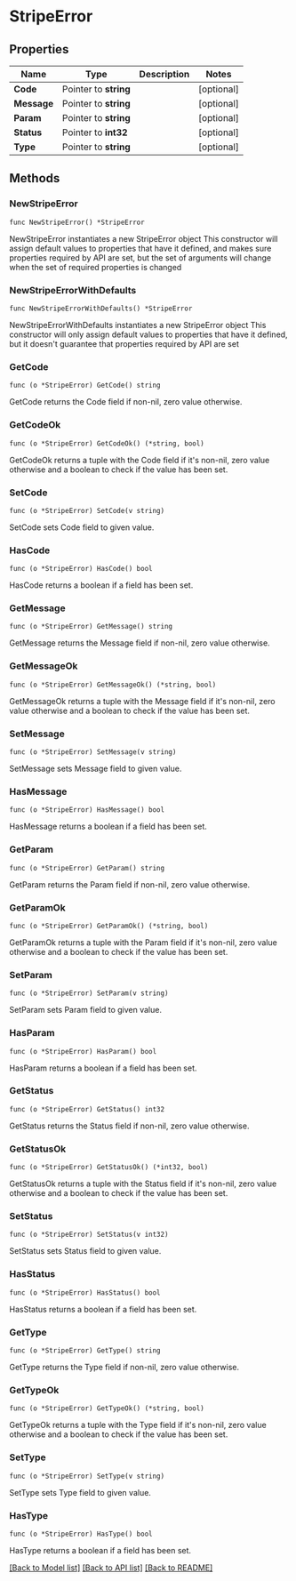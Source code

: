 # StripeError

## Properties

Name | Type | Description | Notes
------------ | ------------- | ------------- | -------------
**Code** | Pointer to **string** |  | [optional] 
**Message** | Pointer to **string** |  | [optional] 
**Param** | Pointer to **string** |  | [optional] 
**Status** | Pointer to **int32** |  | [optional] 
**Type** | Pointer to **string** |  | [optional] 

## Methods

### NewStripeError

`func NewStripeError() *StripeError`

NewStripeError instantiates a new StripeError object
This constructor will assign default values to properties that have it defined,
and makes sure properties required by API are set, but the set of arguments
will change when the set of required properties is changed

### NewStripeErrorWithDefaults

`func NewStripeErrorWithDefaults() *StripeError`

NewStripeErrorWithDefaults instantiates a new StripeError object
This constructor will only assign default values to properties that have it defined,
but it doesn't guarantee that properties required by API are set

### GetCode

`func (o *StripeError) GetCode() string`

GetCode returns the Code field if non-nil, zero value otherwise.

### GetCodeOk

`func (o *StripeError) GetCodeOk() (*string, bool)`

GetCodeOk returns a tuple with the Code field if it's non-nil, zero value otherwise
and a boolean to check if the value has been set.

### SetCode

`func (o *StripeError) SetCode(v string)`

SetCode sets Code field to given value.

### HasCode

`func (o *StripeError) HasCode() bool`

HasCode returns a boolean if a field has been set.

### GetMessage

`func (o *StripeError) GetMessage() string`

GetMessage returns the Message field if non-nil, zero value otherwise.

### GetMessageOk

`func (o *StripeError) GetMessageOk() (*string, bool)`

GetMessageOk returns a tuple with the Message field if it's non-nil, zero value otherwise
and a boolean to check if the value has been set.

### SetMessage

`func (o *StripeError) SetMessage(v string)`

SetMessage sets Message field to given value.

### HasMessage

`func (o *StripeError) HasMessage() bool`

HasMessage returns a boolean if a field has been set.

### GetParam

`func (o *StripeError) GetParam() string`

GetParam returns the Param field if non-nil, zero value otherwise.

### GetParamOk

`func (o *StripeError) GetParamOk() (*string, bool)`

GetParamOk returns a tuple with the Param field if it's non-nil, zero value otherwise
and a boolean to check if the value has been set.

### SetParam

`func (o *StripeError) SetParam(v string)`

SetParam sets Param field to given value.

### HasParam

`func (o *StripeError) HasParam() bool`

HasParam returns a boolean if a field has been set.

### GetStatus

`func (o *StripeError) GetStatus() int32`

GetStatus returns the Status field if non-nil, zero value otherwise.

### GetStatusOk

`func (o *StripeError) GetStatusOk() (*int32, bool)`

GetStatusOk returns a tuple with the Status field if it's non-nil, zero value otherwise
and a boolean to check if the value has been set.

### SetStatus

`func (o *StripeError) SetStatus(v int32)`

SetStatus sets Status field to given value.

### HasStatus

`func (o *StripeError) HasStatus() bool`

HasStatus returns a boolean if a field has been set.

### GetType

`func (o *StripeError) GetType() string`

GetType returns the Type field if non-nil, zero value otherwise.

### GetTypeOk

`func (o *StripeError) GetTypeOk() (*string, bool)`

GetTypeOk returns a tuple with the Type field if it's non-nil, zero value otherwise
and a boolean to check if the value has been set.

### SetType

`func (o *StripeError) SetType(v string)`

SetType sets Type field to given value.

### HasType

`func (o *StripeError) HasType() bool`

HasType returns a boolean if a field has been set.


[[Back to Model list]](../README.md#documentation-for-models) [[Back to API list]](../README.md#documentation-for-api-endpoints) [[Back to README]](../README.md)


